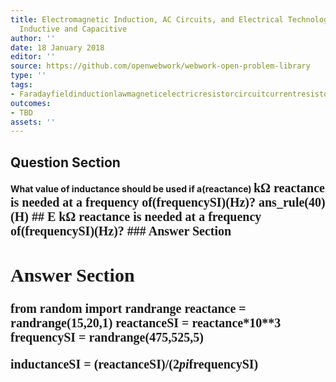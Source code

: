 ```yaml
---
title: Electromagnetic Induction, AC Circuits, and Electrical Technologies - Reactance,
  Inductive and Capacitive
author: ''
date: 18 January 2018
editor: ''
source: https://github.com/openwebwork/webwork-open-problem-library
type: ''
tags:
- Faradayfieldinductionlawmagneticelectricresistorcircuitcurrentresistorfrequency
outcomes:
- TBD
assets: ''
---
```


## Question Section 

<b>
What value of inductance should be used if a(reactance) <span style="font-family: 'Times'; font-size: 20px";>k&Omega;<span> reactance is needed at a frequency of(frequencySI)(Hz)?
ans_rule(40)(H)
## E
<span style="font-family: 'Times'; font-size: 20px";>k&Omega;<span> reactance is needed at a frequency of(frequencySI)(Hz)?
### Answer Section


## Answer Section

from random import randrange
reactance = randrange(15,20,1)
reactanceSI = reactance*10**3
frequencySI = randrange(475,525,5)

inductanceSI = (reactanceSI)/(2*pi*frequencySI)
